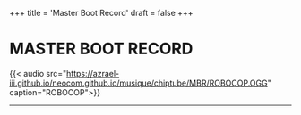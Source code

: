 +++
title = 'Master Boot Record'
draft = false
+++
# MASTER BOOT RECORD
{{< audio src="https://azrael-iii.github.io/neocom.github.io/musique/chiptube/MBR/ROBOCOP.OGG" caption="ROBOCOP">}}
***